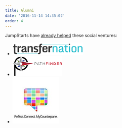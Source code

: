 ```yaml
---
title: Alumni
date: '2016-11-14 14:35:02'
order: 4
---
```

JumpStarts have <u>already helped</u> these social ventures:  



<div class="mt6">
<ul class="list di ml0 mt4 center tc">
 <li class="fl mr2 db mh3">
   <a href="http://transfernation.org/" target="_blank">
   <img src="/uploads/transfernation-logo-3.png"/>
   </a>
 </li>
 <li class="fl mr2 db mh3">
   <a href="https://www.pathfinder.vet/" target="_blank">
   <img src="/uploads/pathfinder-logo.png"/>
   </a>
 </li>
 <li class="fl mr2 db mh3">
   <a href="http://www.mycounterpane.com/" target="_blank">
    <img src="/uploads/mcp-logo-4.jpg"/>
    </a>
 </li>
</ul>
</div>
